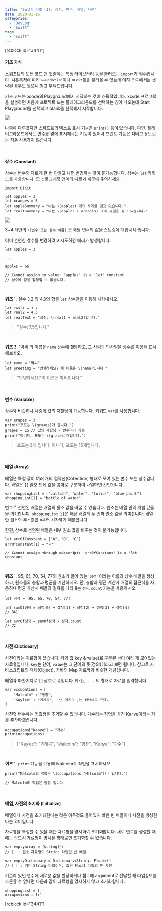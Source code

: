 ```yaml
---
title: "Swift 기초 (1): 상수, 변수, 배열, 사전"
date: 2020-01-16
categories: 
  - "DevLog"
  - "Swift"
tags: 
  - "swift"
---
```


\[rcblock id="3441"\]

#### **기초 지식**

스위프트의 모든 코드 맨 윗줄에는 특정 라이브러리 등을 불러오는 `import`가 필수입니다. 사용목적에 따라 `Foundation`이나 `UIKit`등을 불러올 수 있는데 이하 코드에서는 생략된 경우도 있으니 참고 부탁드립니다.

기초 코드는 xcode의 Playground에서 시작하는 것이 효율적입니다. xcode 프로그램을 실행하면 처음에 프로젝트 또는 플레이그라운드를 선택하는 창이 나오는데 Start Playground를 선택하고 blank를 선택해서 시작합니다.

![](./assets/img/wp-content/uploads/2020/01/스크린샷-2020-01-16-오후-8.38.29.png)

나중에 다루겠지만 스위프트의 텍스트 표시 기능은 `print()` 등이 있습니다. 다만, 플레이그라운드에서는 변수를 옆에 표시해주는 기능이 있어서 프린트 기능은 디버그 용도로는 자주 사용하지 않습니다.

 

#### **상수 (Constant)**

상수는 변수와 다르게 한 번 만들고 나면 변경하는 것이 불가능합니다. 상수는 `let` 키워드를 사용합니다. 모 프로그래밍 언어와 다르기 때문에 주의하세요.

```
import UIKit

let apples = 3
let oranges = 5
let appleSummary = "나는 \(apples) 개의 사과를 갖고 있습니다."
let fruitSummary = "나는 \(apples + oranges) 개의 과일을 갖고 있습니다."
```

![](./assets/img/wp-content/uploads/2020/01/스크린샷-2020-01-16-오후-8.29.30.png)

3~4 라인의 `\(변수 또는 상수 이름)` 은 해당 변수의 값을 스트링에 대입시켜 줍니다.

이미 선언한 상수를 변경하려고 시도하면 에러가 발생합니다.

```
let apples = 3

...

apples = 66

// Cannot assign to value: 'apples' is a 'let' constant
// 상수에 값을 할당할 수 없습니다.
```

 

**퀴즈 1.** 실수 3.2 와 4.3의 합을 `let` 상수만을 이용해 나타내시오.

```
let real1 = 3.2
let real2 = 4.3
let realText = "실수: \(real1 + real2)입니다."
```

> "실수: 7.5입니다."

 

**퀴즈 2.** '박씨'의 이름을 `name` 상수에 할당하고, 그 사람의 인사말을 상수를 이용해 표시해보시오.

```
let name = "박씨"
let greeting = "안녕하세요? 제 이름은 \(name)입니다."
```

> "안녕하세요? 제 이름은 박씨입니다."

 

#### **변수 (Variable)**

상수와 비슷하나 나중에 값의 재할당이 가능합니다. 키워드 `var`를 사용합니다.

```
var grapes = 3
print("포도는 \(grapes)개 입니다.")
grapes = 15 // 값의 재할당 - 변수라서 가능
print("아니다, 포도는 \(grapes)개입니다.")
```

> 포도는 3개 입니다. 아니다, 포도는 15개입니다.

 

#### **배열 (Array)**

배열은 특정 값이 여러 개의 컬렉션(Collection) 형태로 모여 있는 변수 또는 상수입니다. 배열은 `[]` 괄호 안에 값을 콤마로 구분하여 나열하면 선언됩니다.

```
var shoppingList = ["catfish", "water", "tulips", "blue paint"]
shoppingList[1] = "bottle of water"
```

변수로 선언된 배열은 배열의 원소 값을 바꿀 수 있습니다. 원소는 배열 안의 개별 값들을 의미합니다. `shoppingList[1]`은 해당 배열의 두 번째 원소 값을 의미합니다. 배열 안 원소의 주소값은 `0`부터 시작하기 때문입니다.

한편, 상수로 선언된 배열은 내부 원소 값을 바꾸는 것이 불가능합니다.

```
let arrOfConstant = ["A", "B", "C"]
arrOfConstant[1] = "가"

// Cannot assign through subscript: 'arrOfConstant' is a 'let' constant
```

 

**퀴즈 1**. 95, 65, 70, 54, 77의 원소가 들어 있는 '`성적`' 이라는 이름의 상수 배열을 생성하고, 원소들의 총합과 평균을 계산하시오. 단, 총합과 평균 계산시 배열의 접근식을 사용하며 평균 계산시 배열의 길이를 나타내는 `성적.count` 기능을 사용하시오.

```
let 성적 = [95, 65, 70, 54, 77]

let sumOf성적 = 성적[0] + 성적[1] + 성적[2] + 성적[3] + 성적[4] 
// 361

let avrOf성적 = sumOf성적 / 성적.count 
// 72
```

 

#### **사전 (Dictionary)** 

사전이라는 자료형이 있습니다. 키와 값(key & value)로 구분된 쌍이 여러 개 모여있는 자료형입니다. `key`는 단어, `value`는 그 단어의 뜻(정의)이라고 보면 됩니다. 참고로 자바스크립트의 객체(Object), 자바의 Map 자료형과 비슷한 개념입니다.

배열과 마찬가지로 `[]` 괄호로 묶입니다. `키:값, ...` 의 형태로 자료를 입력합니다.

```
var occupations = [
    "Malcolm" : "함장",
    "Kaylee" : "기계공",  // 마지막 ,는 생략해도 된다.
]
```

사전형 변수에는 키값쌍을 추가할 수 있습니다. 가수라는 직업을 가진 Kanye이라는 자를 추가하겠습니다.

```
occupations["Kanye"] = "가수"
print(occupations)
```

> \["Kaylee": "기계공", "Malcolm": "함장", "Kanye": "가수"\]

 

**퀴즈 1.** `print` 기능을 이용해 Malcolm의 직업을 표시하시오.

```
print("Malcolm의 직업은 \(occupations["Malcolm"]!) 입니다.")

// Malcolm의 직업은 함장 입니다.
```

 

#### **배열, 사전의 초기화 (Initialize)**

배열이나 사전을 초기화한다는 것은 아무것도 들어있지 않은 빈 배열이나 사전을 생성한다는 의미입니다.

자료형을 특정할 수 있을 때는 자료형을 명시하여 초기화합니다. 새로 변수를 생성할 때에는 반드시 자료형이 명시된 형태로만 초기화할 수 있습니다.

```
var emptyArray = [String]() 
// [] : 원소 자료형이 String 타입인 빈 배열

var emptyDictionary = Dictionary<String, Float>() 
// [:] : 키는 String 타입이며, 값은 Float 타입의 빈 사전
```

기존에 있던 변수에 새로운 값을 할당하거나 함수에 argument로 전달할 때 타입정보를 추론할 수 없다면 다음과 같이 자료형을 명시하지 않고 초기화합니다.

```
shoppingList = []
occupations = [:]
```

\[rcblock id="3441"\]
